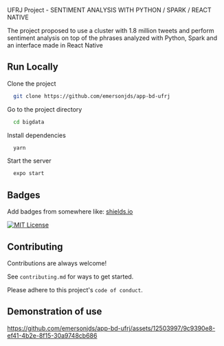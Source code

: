 UFRJ Project - SENTIMENT ANALYSIS WITH PYTHON / SPARK / REACT NATIVE

The project proposed to use a cluster with 1.8 million tweets and perform sentiment analysis on top of the phrases analyzed with Python, Spark and an interface made in React Native


## Run Locally

Clone the project

```bash
  git clone https://github.com/emersonjds/app-bd-ufrj
```

Go to the project directory

```bash
  cd bigdata
```

Install dependencies

```bash
  yarn
```

Start the server

```bash
  expo start
```


## Badges

Add badges from somewhere like: [shields.io](https://shields.io/)

[![MIT License](https://img.shields.io/badge/License-MIT-green.svg)](https://choosealicense.com/licenses/mit/)


## Contributing

Contributions are always welcome!

See `contributing.md` for ways to get started.

Please adhere to this project's `code of conduct`.

## Demonstration of use

https://github.com/emersonjds/app-bd-ufrj/assets/12503997/9c9390e8-ef41-4b2e-8f15-30a9748cb686





